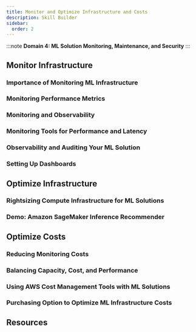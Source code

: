 ```yaml
---
title: Monitor and Optimize Infrastructure and Costs
description: Skill Builder
sidebar:
  order: 2
---
```


:::note
**Domain 4: ML Solution Monitoring, Maintenance, and Security**
:::

## Monitor Infrastructure

### Importance of Monitoring ML Infrastructure

### Monitoring Performance Metrics

### Monitoring and Observability

### Monitoring Tools for Performance and Latency

### Observability and Auditing Your ML Solution

### Setting Up Dashboards

## Optimize Infrastructure

### Rightsizing Compute Infrastructure for ML Solutions

### Demo: Amazon SageMaker Inference Recommender

## Optimize Costs

### Reducing Monitoring Costs

### Balancing Capacity, Cost, and Performance

### Using AWS Cost Management Tools with ML Solutions

### Purchasing Option to Optimize ML Infrastructure Costs

## Resources
